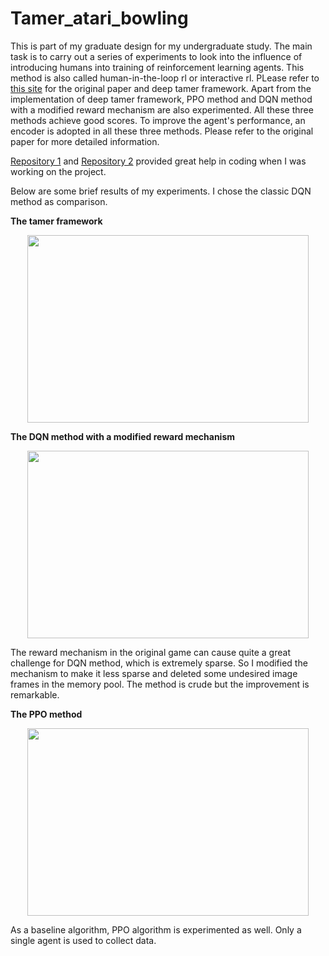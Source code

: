 # Tamer_atari_bowling
This is part of my graduate design for my undergraduate study. The main task is to carry out a series of experiments to look into the influence of introducing 
humans into training of reinforcement learning agents. This method is also called human-in-the-loop rl or interactive rl. PLease refer to [this site](https://arxiv.org/pdf/1709.10163.pdf) 
for the original paper and deep tamer framework. Apart from the implementation of deep tamer framework, PPO method and DQN method with a modified reward mechanism 
are also experimented. All these three methods achieve good scores. To improve the agent's performance, an encoder is adopted in all these three methods. Please refer to the original paper for more detailed information.

[Repository 1](https://github.com/bharadwaj1098/Tamer) and [Repository 2](https://github.com/benibienz/TAMER) provided great help in coding when I was working on
the project.

Below are some brief results of my experiments. I chose the classic DQN method as comparison.

__The tamer framework__

<div align=center><img src="https://github.com/hyc481/Tamer_atari_bowling/assets/141563901/a472cee9-7477-437a-ad70-3928f1999689" width="450" height="300"><br/>
</div>

__The DQN method with a modified reward mechanism__


<div align=center><img src="https://github.com/hyc481/Tamer_atari_bowling/assets/141563901/e1c24352-ea76-44a7-b901-499601e9c380" width="450" height="300"><br/>
</div>

The reward mechanism in the original game can cause quite a great challenge for DQN method, which is extremely sparse. So I modified the mechanism
to make it less sparse and deleted some undesired image frames in the memory pool. The method is crude but the improvement is remarkable.

__The PPO method__

<div align=center><img src="https://github.com/hyc481/Tamer_atari_bowling/assets/141563901/c98f77c5-abdc-45f5-ab33-c60a010c8a63" width="450" height="300"><br/>
</div>

As a baseline algorithm, PPO algorithm is experimented as well. Only a single agent is used to collect data.
